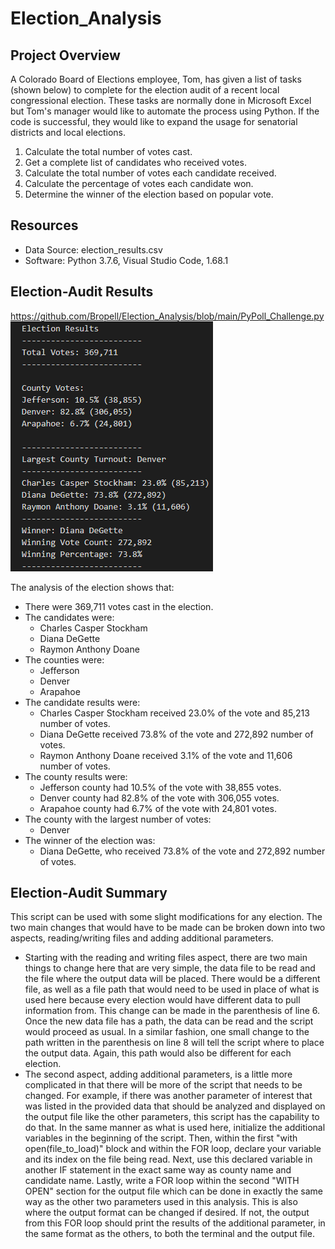 # Election_Analysis

## Project Overview
A Colorado Board of Elections employee, Tom, has given a list of tasks (shown below) to complete for the election audit of a recent local congressional election. These tasks are normally done in Microsoft Excel but Tom's manager would like to automate the process using Python. If the code is successful, they would like to expand the usage for senatorial districts and local elections. 

1. Calculate the total number of votes cast.
2. Get a complete list of candidates who received votes.
3. Calculate the total number of votes each candidate received.
4. Calculate the percentage of votes each candidate won.
5. Determine the winner of the election based on popular vote.

## Resources
- Data Source: election_results.csv
- Software: Python 3.7.6, Visual Studio Code, 1.68.1

## Election-Audit Results
https://github.com/Bropell/Election_Analysis/blob/main/PyPoll_Challenge.py 
![alt text](https://github.com/Bropell/Election_Analysis/blob/main/analysis/Election_Results.png)

The analysis of the election shows that:
- There were 369,711 votes cast in the election.
- The candidates were:
    - Charles Casper Stockham
    - Diana DeGette
    - Raymon Anthony Doane
- The counties were: 
    - Jefferson
    - Denver
    - Arapahoe
- The candidate results were:
    - Charles Casper Stockham received 23.0% of the vote and 85,213 number of votes.
    - Diana DeGette received 73.8% of the vote and 272,892 number of votes.
    - Raymon Anthony Doane received 3.1% of the vote and 11,606 number of votes.
- The county results were:
    - Jefferson county had 10.5% of the vote with 38,855 votes.
    - Denver county had 82.8% of the vote with 306,055 votes.
    - Arapahoe county had 6.7% of the vote with 24,801 votes.  
- The county with the largest number of votes:
    - Denver 
- The winner of the election was: 
    - Diana DeGette, who received 73.8% of the vote and 272,892 number of votes.

## Election-Audit Summary
This script can be used with some slight modifications for any election. The two main changes that would have to be made can be broken down into two aspects, reading/writing files and adding additional parameters. 
- Starting with the reading and writing files aspect, there are two main things to change here that are very simple, the data file to be read and the file where the output data will be placed. There would be a different file, as well as a file path that would need to be used in place of what is used here because every election would have different data to pull information from. This change can be made in the parenthesis of line 6. Once the new data file has a path, the data can be read and the script would proceed as usual. In a similar fashion, one small change to the path written in the parenthesis on line 8 will tell the script where to place the output data. Again, this path would also be different for each election.
- The second aspect, adding additional parameters, is a little more complicated in that there will be more of the script that needs to be changed. For example, if there was another parameter of interest that was listed in the provided data that should be analyzed and displayed on the output file like the other parameters, this script has the capability to do that. In the same manner as what is used here, initialize the additional variables in the beginning of the script. Then, within the first "with open(file_to_load)" block and within the FOR loop, declare your variable and its index on the file being read. Next, use this declared variable in another IF statement in the exact same way as county name and candidate name. Lastly, write a FOR loop within the second "WITH OPEN" section for the output file which can be done in exactly the same way as the other two parameters used in this analysis. This is also where the output format can be changed if desired. If not, the output from this FOR loop should print the results of the additional parameter, in the same format as the others, to both the terminal and the output file.